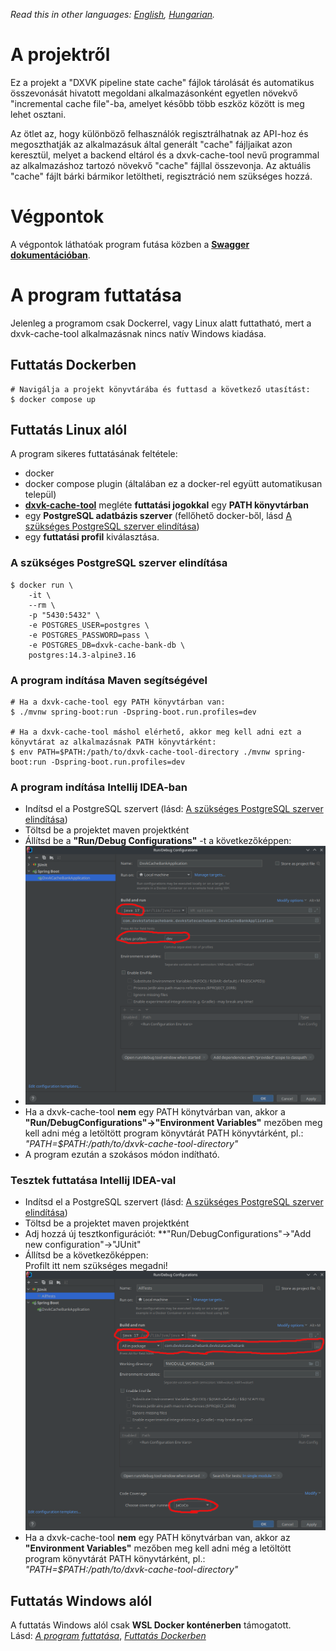 *Read this in other languages: [English](README.md), [Hungarian](README.hu.md).*

# A projektről
Ez a projekt a "DXVK pipeline state cache" fájlok tárolását és automatikus összevonását
hivatott megoldani alkalmazásonként egyetlen növekvő "incremental cache file"-ba, amelyet
később több eszköz között is meg lehet osztani.

Az ötlet az, hogy különböző felhasználók regisztrálhatnak az API-hoz és megoszthatják
az alkalmazásuk által generált "cache" fájljaikat azon keresztül, melyet a backend
eltárol és a dxvk-cache-tool nevű programmal az alkalmazáshoz tartozó növekvő "cache"
fájllal összevonja. Az aktuális "cache" fájlt bárki bármikor letöltheti, regisztráció
nem szükséges hozzá.

# Végpontok
A végpontok láthatóak program futása közben a [**Swagger dokumentációban**](http://127.0.0.1:8080/swagger-ui.html).

# A program futtatása
Jelenleg a programom csak Dockerrel, vagy Linux alatt futtatható, mert a
dxvk-cache-tool alkalmazásnak nincs natív Windows kiadása.

## Futtatás Dockerben 
```shell
# Navigálja a projekt könyvtárába és futtasd a következő utasítást:
$ docker compose up
```

## Futtatás Linux alól
A program sikeres futtatásának feltétele:
- docker
- docker compose plugin (általában ez a docker-rel együtt automatikusan települ)
- [**dxvk-cache-tool**](https://github.com/DarkTigrus/dxvk-cache-tool/releases/tag/v1.1.2)
megléte **futtatási jogokkal** egy **PATH könyvtárban**
- egy **PostgreSQL adatbázis szerver** (fellőhető docker-ből, lásd [A szükséges PostgreSQL szerver elindítása](#a-szükséges-postgresql-szerver-elindítása))
- egy **futtatási profil** kiválasztása.

### A szükséges PostgreSQL szerver elindítása
```shell
$ docker run \
    -it \
    --rm \
    -p "5430:5432" \
    -e POSTGRES_USER=postgres \
    -e POSTGRES_PASSWORD=pass \
    -e POSTGRES_DB=dxvk-cache-bank-db \
    postgres:14.3-alpine3.16
```

### A program indítása Maven segítségével
```shell
# Ha a dxvk-cache-tool egy PATH könyvtárban van:
$ ./mvnw spring-boot:run -Dspring-boot.run.profiles=dev

# Ha a dxvk-cache-tool máshol elérhető, akkor meg kell adni ezt a könyvtárat az alkalmazásnak PATH könyvtárként:
$ env PATH=$PATH:/path/to/dxvk-cache-tool-directory ./mvnw spring-boot:run -Dspring-boot.run.profiles=dev
```

### A program indítása Intellij IDEA-ban
- Indítsd el a PostgreSQL szervert (lásd: [A szükséges PostgreSQL szerver elindítása](#a-szükséges-postgresql-szerver-elindítása))
- Töltsd be a projektet maven projektként
- Állítsd be a **"Run/Debug Configurations"** -t a következőképpen:
- ![Cannot load the picture](https://github.com/HereticWay/DXVKStateCacheBank/raw/docs/docs/intellij-run-configuration.png)
- Ha a dxvk-cache-tool **nem** egy PATH könytvárban van, akkor a
**"Run/DebugConfigurations"->"Environment Variables"** mezőben meg kell adni még a
letöltött program könyvtárát PATH könyvtárként, pl.: *"PATH=$PATH:/path/to/dxvk-cache-tool-directory"*
- A program ezután a szokásos módon indítható.

### Tesztek futtatása Intellij IDEA-val
- Indítsd el a PostgreSQL szervert (lásd: [A szükséges PostgreSQL szerver elindítása](#a-szükséges-postgresql-szerver-elindítása))
- Töltsd be a projektet maven projektként
- Adj hozzá új tesztkonfigurációt: **"Run/DebugConfigurations"->"Add new configuration"->"JUnit"
- Állítsd be a következőképpen:<br>
Profilt itt nem szükséges megadni!<br>
![Cannot load the picture](https://github.com/HereticWay/DXVKStateCacheBank/raw/docs/docs/intellij-test-configuration.png)
- Ha a dxvk-cache-tool **nem** egy PATH könytvárban van, akkor az
    **"Environment Variables"** mezőben meg kell adni még a
    letöltött program könyvtárát PATH könyvtárként, pl.: *"PATH=$PATH:/path/to/dxvk-cache-tool-directory"*

## Futtatás Windows alól
A futtatás Windows alól csak **WSL Docker konténerben** támogatott.<br>
Lásd: [*A program futtatása*](#a-program-futtatása), [*Futtatás Dockerben*](#futtatás-dockerben)
